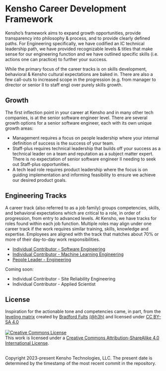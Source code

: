 
# Kensho Career Development Framework

Kensho’s framework aims to expand growth opportunities, provide transparency into philosophy & process, and to provide clearly defined paths. For Engineering specifically, we have codified an IC technical leadership path, we have provided recognizable levels & titles that make sense for our engineering function and we have outlined specific skills (i.e. actions one can practice) to further your success.

While the primary focus of the career tracks is on skills development, behavioral & Kensho cultural expectations are baked in. There are also a few call-outs to increased scope in the progression (e.g. from manager to director or senior II to staff eng) over purely skills growth.  

## Growth
The first inflection point in your career at Kensho and in many other tech companies, is at the senior software engineer level. There are several growth options for a senior software engineer, each with its own unique growth areas:

- Management requires a focus on people leadership where your internal definition of success is the success of your team. 
- Staff-plus requires technical leadership that builds off your success as a technical leader on a team and reputation as a subject matter expert. There is no expectation of senior software engineer II needing to seek out Staff-plus opportunities.
- A tech lead role requires product leadership where the focus is on guiding implementation and informing feasibility to ensure we achieve our desired product goals.  

## Engineering Tracks

A career track (also referred to as a job family) groups competencies, skills, and behavioral expectations which are critical to a role, in order of progression, from entry to advanced levels. At Kensho, we have tracks for roles found within each job function. Multiple roles may align under one career track if the work requires similar training, skills, knowledge and expertise. Employees are aligned with the track that matches about 70% or more of their day-to-day work responsibilities. 

 - [Individual Contributor - Software Engineering](individual_software_engineering.md)
 - [Individual Contributor - Machine Learning Engineering](individual_machine_learning_engineering.md)
 - [People Leader - Engineering](people_leader_engineering.md)
 
 Coming soon: 

 - Individual Contributor - Site Reliability Engineering
 - Individual Contributor - Applied Scientist

## License
 Inspiration for the actionable tone and competencies came, in part, from the [leveling matrix](https://h3h.github.io/leveling-matrix/) created by [Bradford Fults](https://bradfordfults.com/) [(@h3h)](https://twitter.com/h3h) and licensed under [CC BY-SA 4.0](https://creativecommons.org/licenses/by-sa/4.0/)
<br><br>
<a rel="license" href="http://creativecommons.org/licenses/by-sa/4.0/"><img alt="Creative Commons License" style="border-width:0" src="https://i.creativecommons.org/l/by-sa/4.0/88x31.png" /></a><br />This work is licensed under a <a rel="license" href="http://creativecommons.org/licenses/by-sa/4.0/">Creative Commons Attribution-ShareAlike 4.0 International License</a>.
<br><br>

Copyright 2023-present Kensho Technologies, LLC. The present date is determined by the timestamp of the most recent commit in the repository.

